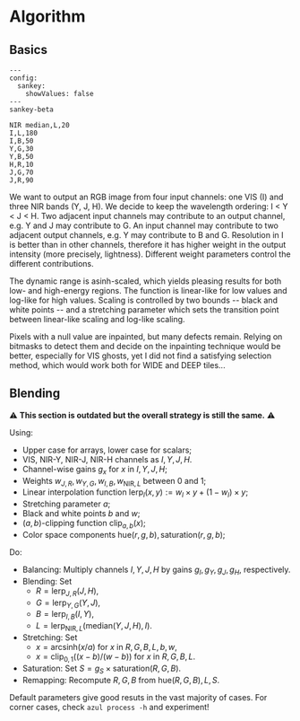 # Algorithm

## Basics


```mermaid
---
config:
  sankey:
    showValues: false
---
sankey-beta

NIR median,L,20
I,L,180
I,B,50
Y,G,30
Y,B,50
H,R,10
J,G,70
J,R,90
```


We want to output an RGB image from four input channels: one VIS (I) and three NIR bands (Y, J, H).
We decide to keep the wavelength ordering: I < Y < J < H.
Two adjacent input channels may contribute to an output channel, e.g. Y and J may contribute to G.
An input channel may contribute to two adjacent output channels, e.g. Y may contribute to B and G.
Resolution in I is better than in other channels, therefore it has higher weight in the output intensity (more precisely, lightness).
Different weight parameters control the different contributions.

The dynamic range is asinh-scaled, which yields pleasing results for both low- and high-energy regions.
The function is linear-like for low values and log-like for high values.
Scaling is controlled by two bounds -- black and white points -- and a stretching parameter which sets the transition point between linear-like scaling and log-like scaling.

Pixels with a null value are inpainted, but many defects remain.
Relying on bitmasks to detect them and decide on the inpainting technique would be better, especially for VIS ghosts, yet I did not find a satisfying selection method, which would work both for WIDE and DEEP tiles...

## Blending

⚠️ **This section is outdated but the overall strategy is still the same.** ⚠️

Using:

* Upper case for arrays, lower case for scalars;
* VIS, NIR-Y, NIR-J, NIR-H channels as $I, Y, J, H$.
* Channel-wise gains $g_x$ for $x$ in $I, Y, J, H$;
* Weights $w_{J, R}, w_{Y, G}, w_{I, B}, w_{\text{NIR}, L}$ between 0 and 1;
* Linear interpolation function $\text{lerp}_l(x, y) := w_l \times y + (1 - w_l) \times y$;
* Stretching parameter $a$;
* Black and white points $b$ and $w$;
* $(a, b)$-clipping function $\text{clip}_{a, b}(x)$;
* Color space components $\text{hue}(r, g, b), \text{saturation}(r, g, b)$;

Do:

* Balancing: Multiply channels $I, Y, J, H$ by gains $g_I, g_Y, g_J, g_H$, respectively.
* Blending: Set
  * $R = \text{lerp}_{J, R}(J, H)$,
  * $G = \text{lerp}_{Y, G}(Y, J)$,
  * $B = \text{lerp}_{I, B}(I, Y)$,
  * $L = \text{lerp}_{\text{NIR}, L}(\text{median}(Y, J, H), I)$.
* Stretching: Set
  * $x = \text{arcsinh}(x / a)$ for $x$ in $R, G, B, L, b, w$,
  * $x = \text{clip}_{0, 1}((x - b) / (w - b))$ for $x$ in $R, G, B, L$.
* Saturation: Set $S = g_S \times \text{saturation}(R, G, B)$.
* Remapping: Recompute $R, G, B$ from $\text{hue}(R, G, B), L, S$.

Default parameters give good resuts in the vast majority of cases.
For corner cases, check `azul process -h` and experiment!
